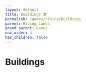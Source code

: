 ```yaml
---
layout: default
title: Buildings 🛠
permalink: /games/rising/buildings
parent: Rising Lands
grand_parent: Games
nav_order: 4
has_children: false
---
```


# Buildings
